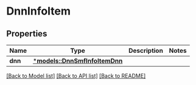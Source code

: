 # DnnInfoItem

## Properties
Name | Type | Description | Notes
------------ | ------------- | ------------- | -------------
**dnn** | [***models::DnnSmfInfoItemDnn**](DnnSmfInfoItem_dnn.md) |  | 

[[Back to Model list]](../README.md#documentation-for-models) [[Back to API list]](../README.md#documentation-for-api-endpoints) [[Back to README]](../README.md)


